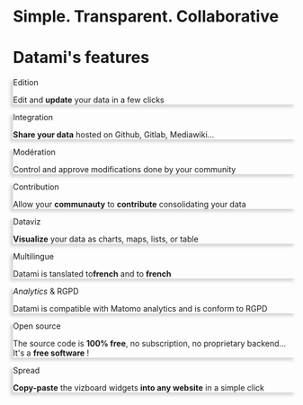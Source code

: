 <!-- <p class="title has-text-centered mt-6 pt-6">
  How does it work ?
</p> -->

<h1
  class="has-text-centered is-uppercase mt-6 mb-6 pt-6 pb-6">
  Simple.
  <span class="">
    Transparent.
  </span>
  Collaborative
</h1>

<h1
  class="has-text-centered mt-6 mb-5">
  Datami's features
</h1>

<div
  class="tile is-ancestor is--fullheight pt-0 mb-6"
  style="">
  <div class="tile is-vertical is-4">
    <div class="tile is-parent px-5 py-5">
      <article
        class="tile is-child notification is-dark py-2"
        style="box-shadow: -5px 5px 5px #D7D7D7;">
        <p class="title pt-4">
          <span class="icon is-small mr-3">
            <i class="mdi mdi-pencil"></i>
          </span>
          Edition
        </p>
        <p class="subtitle">
          Edit and <b>update</b> your data in a few clicks
        </p>
      </article>
    </div>
    <div class="tile is-parent px-5 py-5">
      <article
        class="tile is-child notification is-white-ter py-2"
        style="box-shadow: -5px 5px 5px #D7D7D7;">
        <p class="title pt-4">
          <span class="icon is-small mr-3">
            <i class="mdi mdi-share-variant"></i>
          </span>
          Integration
        </p>
        <p class="subtitle">
          <b>Share your data</b> hosted on Github, Gitlab, Mediawiki...
        </p>
      </article>
    </div>
    <div class="tile is-parent px-5 py-5">
      <article
        class="tile is-child notification is-dark py-2"
        style="box-shadow: -5px 5px 5px #D7D7D7;">
        <p class="title pt-4">
          <span class="icon is-small mr-3">
            <i class="mdi mdi-pencil"></i>
          </span>
          Modération
        </p>
        <p class="subtitle pb-4">
          Control and approve modifications
          done by your community
        </p>
      </article>
    </div>
  </div>
  <div class="tile is-vertical is-4">
    <div class="tile is-parent px-5 py-5">
      <article
        class="tile is-child notification is-white-ter py-2"
        style="box-shadow: -5px 5px 5px #D7D7D7;">
        <p class="title pt-4">
          <span class="icon is-small mr-3">
            <i class="mdi mdi-account-group"></i>
          </span>
          Contribution
        </p>
        <p class="subtitle">
          Allow your <b>communauty</b> to <b>contribute</b> consolidating your data
        </p>
      </article>
    </div>
    <div class="tile is-parent px-5 py-5">
      <article
        class="tile is-child notification is-dark py-2"
        style="box-shadow: -5px 5px 5px #D7D7D7;">
        <p class="title pt-4">
          <span class="icon is-small mr-3">
            <i class="mdi mdi-table"></i>
          </span>
          Dataviz
        </p>
        <p class="subtitle">
          <b>Visualize</b> your data as charts, maps, lists, or table
        </p>
      </article>
    </div>
    <div class="tile is-parent px-5 py-5">
      <article
        class="tile is-child notification is-white-ter py-2"
        style="box-shadow: -5px 5px 5px #D7D7D7;">
        <p class="title pt-4">
          <span class="icon is-small mr-3">
            <i class="mdi mdi-translate"></i>
          </span>
          Multilingue
        </p>
        <p class="subtitle pb-4">
          Datami is tanslated to<b>french</b> and to <b>french</b>
        </p>
      </article>
    </div>
  </div>
  <div class="tile is-vertical is-4">
    <div class="tile is-parent px-5 py-5">
      <article
        class="tile is-child notification is-dark py-2"
        style="box-shadow: -5px 5px 5px #D7D7D7;">
        <p class="title pt-4">
          <span class="icon is-small mr-3">
            <i class="mdi mdi-poll"></i>
          </span>
          <i>Analytics</i> & RGPD
        </P>
        <p class="subtitle pb-4">
          Datami is compatible with Matomo analytics
          and is conform to RGPD
        </p>
      </article>
    </div>
    <div class="tile is-parent px-5 py-5">
      <article
        class="tile is-child notification is-white-ter py-2"
        style="box-shadow: -5px 5px 5px #D7D7D7;">
        <p class="title pt-4">
          <span class="icon is-small mr-3">
            <i class="mdi mdi-currency-usd-off"></i>
          </span>
          Open source
        </p>
        <p class="subtitle">
          The source code is <b>100% free</b>, no subscription, no proprietary backend...
          It's a <b>free software</b> !
        </p>
      </article>
    </div>
    <div class="tile is-parent px-5 py-5">
      <article
        class="tile is-child notification is-dark py-2"
        style="box-shadow: -5px 5px 5px #D7D7D7;">
        <p class="title pt-4">
          <span class="icon is-small mr-3">
            <i class="mdi mdi-content-copy"></i>
          </span>
          Spread
        </P>
        <p class="subtitle">
          <b>Copy-paste</b> the vizboard widgets <b>into any website</b> in a simple click
        </p>
      </article>
    </div>
  </div>
</div>
